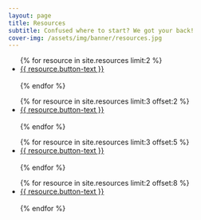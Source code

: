 ```yaml
---
layout: page
title: Resources
subtitle: Confused where to start? We got your back!
cover-img: /assets/img/banner/resources.jpg
---
```


<ul class="pagination blog-pager resource-btn">
  {% for resource in site.resources limit:2 %}
  <li class="page-item">
    <a class="page-link" href="/resources/{{ resource.link }}" data-toggle="tooltip" data-placement="top" >{{ resource.button-text }}</a>
  </li>
  <br>
  {% endfor %}  
</ul>

<ul class="pagination blog-pager resource-btn">
  {% for resource in site.resources limit:3 offset:2 %}
  <li class="page-item">
    <a class="page-link" href="/resources/{{ resource.link }}" data-toggle="tooltip" data-placement="top" >{{ resource.button-text }}</a>
  </li>
  <br>
  {% endfor %}  
</ul>

<ul class="pagination blog-pager resource-btn">
  {% for resource in site.resources limit:3 offset:5 %}
  <li class="page-item">
    <a class="page-link" href="/resources/{{ resource.link }}" data-toggle="tooltip" data-placement="top" >{{ resource.button-text }}</a>
  </li>
  <br>
  {% endfor %}  
</ul>

<ul class="pagination blog-pager resource-btn">
  {% for resource in site.resources limit:2 offset:8 %}
  <li class="page-item">
    <a class="page-link" href="/resources/{{ resource.link }}" data-toggle="tooltip" data-placement="top" >{{ resource.button-text }}</a>
  </li>
  <br>
  {% endfor %}  
</ul>